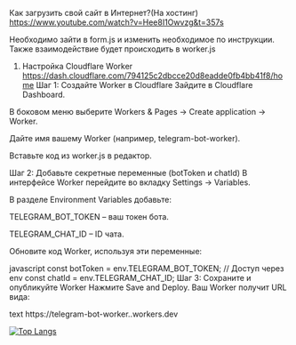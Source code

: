 Как загрузить свой сайт в Интернет?(На хостинг)
https://www.youtube.com/watch?v=Hee8I1Owvzg&t=357s



Необходимо зайти в form.js и изменить необходимое по инструкции. Также взаимодействие будет происходить в worker.js

1. Настройка Cloudflare Worker
https://dash.cloudflare.com/794125c2dbcce20d8eadde0fb4bb41f8/home
Шаг 1: Создайте Worker в Cloudflare
Зайдите в Cloudflare Dashboard.

В боковом меню выберите Workers & Pages → Create application → Worker.

Дайте имя вашему Worker (например, telegram-bot-worker).

Вставьте код из worker.js в редактор.

Шаг 2: Добавьте секретные переменные (botToken и chatId)
В интерфейсе Worker перейдите во вкладку Settings → Variables.

В разделе Environment Variables добавьте:

TELEGRAM_BOT_TOKEN – ваш токен бота.

TELEGRAM_CHAT_ID – ID чата.

Обновите код Worker, используя эти переменные:

javascript
const botToken = env.TELEGRAM_BOT_TOKEN; // Доступ через env
const chatId = env.TELEGRAM_CHAT_ID;
Шаг 3: Сохраните и опубликуйте Worker
Нажмите Save and Deploy. Ваш Worker получит URL вида:

text
https://telegram-bot-worker.<your-username>.workers.dev

[![Top Langs](https://github-readme-stats.vercel.app/api/top-langs/?username=anuraghazra&layout=compact)](https://github.com/anuraghazra/github-readme-stats)
